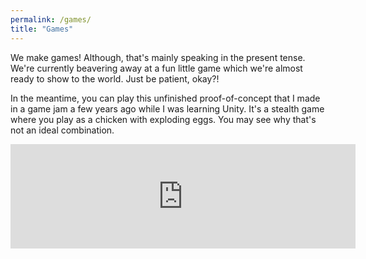 ```yaml
---
permalink: /games/
title: "Games"
---
```


We make games!
Although, that's mainly speaking in the present tense.
We're currently beavering away at a fun little game which we're almost ready to show to the world.
Just be patient, okay?!

In the meantime, you can play this unfinished proof-of-concept that I made in a game jam a few years ago while I was learning Unity.
It's a stealth game where you play as a chicken with exploding eggs.
You may see why that's not an ideal combination.

<iframe frameborder="0" src="https://itch.io/embed/807595" width="552" height="167"><a href="https://dwardir.itch.io/eggsplosion">Eggsplosion by dwardir</a></iframe>